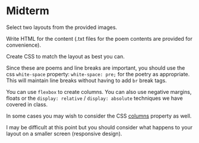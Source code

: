# Midterm

Select two layouts from the provided images.

Write HTML for the content (.txt files for the poem contents are provided for convenience).

Create CSS to match the layout as best you can. 

Since these are poems and line breaks are important, you should use the css `white-space` property: `white-space: pre;` for the poetry as appropriate. This will maintain line breaks without having to add `br` break tags.

You can use `flexbox` to create columns. You can also use negative margins, floats or the `display: relative` / `display: absolute` techniques we have covered in class.

In some cases you may wish to consider the CSS [columns](https://developer.mozilla.org/en-US/docs/Web/CSS/columns) property as well.

I may be difficult at this point but you should consider what happens to your layout on a smaller screen (responsive design).
